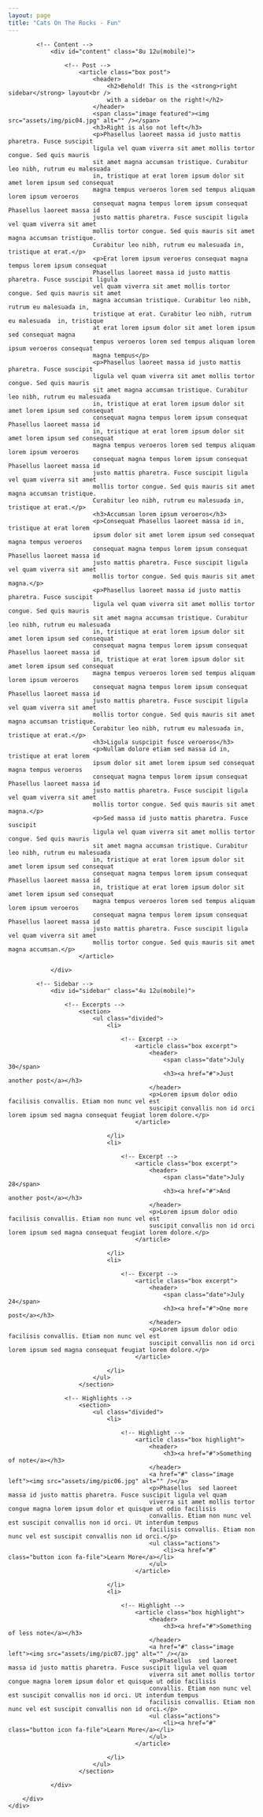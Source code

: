 ```yaml
---
layout: page
title: "Cats On The Rocks - Fun"
---
```

<!-- Main -->
<div id="main-wrapper">
	<div id="main" class="container">
		<div class="row">

			<!-- Content -->
				<div id="content" class="8u 12u(mobile)">

					<!-- Post -->
						<article class="box post">
							<header>
								<h2>Behold! This is the <strong>right sidebar</strong> layout<br />
								with a sidebar on the right!</h2>
							</header>
							<span class="image featured"><img src="assets/img/pic04.jpg" alt="" /></span>
							<h3>Right is also not left</h3>
							<p>Phasellus laoreet massa id justo mattis pharetra. Fusce suscipit
							ligula vel quam viverra sit amet mollis tortor congue. Sed quis mauris
							sit amet magna accumsan tristique. Curabitur leo nibh, rutrum eu malesuada
							in, tristique at erat lorem ipsum dolor sit amet lorem ipsum sed consequat
							magna tempus veroeros lorem sed tempus aliquam lorem ipsum veroeros
							consequat magna tempus lorem ipsum consequat Phasellus laoreet massa id
							justo mattis pharetra. Fusce suscipit ligula vel quam viverra sit amet
							mollis tortor congue. Sed quis mauris sit amet magna accumsan tristique.
							Curabitur leo nibh, rutrum eu malesuada in, tristique at erat.</p>
							<p>Erat lorem ipsum veroeros consequat magna tempus lorem ipsum consequat
							Phasellus laoreet massa id justo mattis pharetra. Fusce suscipit ligula
							vel quam viverra sit amet mollis tortor congue. Sed quis mauris sit amet
							magna accumsan tristique. Curabitur leo nibh, rutrum eu malesuada in,
							tristique at erat. Curabitur leo nibh, rutrum eu malesuada  in, tristique
							at erat lorem ipsum dolor sit amet lorem ipsum sed consequat magna
							tempus veroeros lorem sed tempus aliquam lorem ipsum veroeros consequat
							magna tempus</p>
							<p>Phasellus laoreet massa id justo mattis pharetra. Fusce suscipit
							ligula vel quam viverra sit amet mollis tortor congue. Sed quis mauris
							sit amet magna accumsan tristique. Curabitur leo nibh, rutrum eu malesuada
							in, tristique at erat lorem ipsum dolor sit amet lorem ipsum sed consequat
							consequat magna tempus lorem ipsum consequat Phasellus laoreet massa id
							in, tristique at erat lorem ipsum dolor sit amet lorem ipsum sed consequat
							magna tempus veroeros lorem sed tempus aliquam lorem ipsum veroeros
							consequat magna tempus lorem ipsum consequat Phasellus laoreet massa id
							justo mattis pharetra. Fusce suscipit ligula vel quam viverra sit amet
							mollis tortor congue. Sed quis mauris sit amet magna accumsan tristique.
							Curabitur leo nibh, rutrum eu malesuada in, tristique at erat.</p>
							<h3>Accumsan lorem ipsum veroeros</h3>
							<p>Consequat Phasellus laoreet massa id in, tristique at erat lorem
							ipsum dolor sit amet lorem ipsum sed consequat magna tempus veroeros
							consequat magna tempus lorem ipsum consequat Phasellus laoreet massa id
							justo mattis pharetra. Fusce suscipit ligula vel quam viverra sit amet
							mollis tortor congue. Sed quis mauris sit amet magna.</p>
							<p>Phasellus laoreet massa id justo mattis pharetra. Fusce suscipit
							ligula vel quam viverra sit amet mollis tortor congue. Sed quis mauris
							sit amet magna accumsan tristique. Curabitur leo nibh, rutrum eu malesuada
							in, tristique at erat lorem ipsum dolor sit amet lorem ipsum sed consequat
							consequat magna tempus lorem ipsum consequat Phasellus laoreet massa id
							in, tristique at erat lorem ipsum dolor sit amet lorem ipsum sed consequat
							magna tempus veroeros lorem sed tempus aliquam lorem ipsum veroeros
							consequat magna tempus lorem ipsum consequat Phasellus laoreet massa id
							justo mattis pharetra. Fusce suscipit ligula vel quam viverra sit amet
							mollis tortor congue. Sed quis mauris sit amet magna accumsan tristique.
							Curabitur leo nibh, rutrum eu malesuada in, tristique at erat.</p>
							<h3>Ligula suspcipit fusce veroeros</h3>
							<p>Nullam dolore etiam sed massa id in, tristique at erat lorem
							ipsum dolor sit amet lorem ipsum sed consequat magna tempus veroeros
							consequat magna tempus lorem ipsum consequat Phasellus laoreet massa id
							justo mattis pharetra. Fusce suscipit ligula vel quam viverra sit amet
							mollis tortor congue. Sed quis mauris sit amet magna.</p>
							<p>Sed massa id justo mattis pharetra. Fusce suscipit
							ligula vel quam viverra sit amet mollis tortor congue. Sed quis mauris
							sit amet magna accumsan tristique. Curabitur leo nibh, rutrum eu malesuada
							in, tristique at erat lorem ipsum dolor sit amet lorem ipsum sed consequat
							consequat magna tempus lorem ipsum consequat Phasellus laoreet massa id
							in, tristique at erat lorem ipsum dolor sit amet lorem ipsum sed consequat
							magna tempus veroeros lorem sed tempus aliquam lorem ipsum veroeros
							consequat magna tempus lorem ipsum consequat Phasellus laoreet massa id
							justo mattis pharetra. Fusce suscipit ligula vel quam viverra sit amet
							mollis tortor congue. Sed quis mauris sit amet magna accumsan.</p>
						</article>

				</div>

			<!-- Sidebar -->
				<div id="sidebar" class="4u 12u(mobile)">

					<!-- Excerpts -->
						<section>
							<ul class="divided">
								<li>

									<!-- Excerpt -->
										<article class="box excerpt">
											<header>
												<span class="date">July 30</span>
												<h3><a href="#">Just another post</a></h3>
											</header>
											<p>Lorem ipsum dolor odio facilisis convallis. Etiam non nunc vel est
											suscipit convallis non id orci lorem ipsum sed magna consequat feugiat lorem dolore.</p>
										</article>

								</li>
								<li>

									<!-- Excerpt -->
										<article class="box excerpt">
											<header>
												<span class="date">July 28</span>
												<h3><a href="#">And another post</a></h3>
											</header>
											<p>Lorem ipsum dolor odio facilisis convallis. Etiam non nunc vel est
											suscipit convallis non id orci lorem ipsum sed magna consequat feugiat lorem dolore.</p>
										</article>

								</li>
								<li>

									<!-- Excerpt -->
										<article class="box excerpt">
											<header>
												<span class="date">July 24</span>
												<h3><a href="#">One more post</a></h3>
											</header>
											<p>Lorem ipsum dolor odio facilisis convallis. Etiam non nunc vel est
											suscipit convallis non id orci lorem ipsum sed magna consequat feugiat lorem dolore.</p>
										</article>

								</li>
							</ul>
						</section>

					<!-- Highlights -->
						<section>
							<ul class="divided">
								<li>

									<!-- Highlight -->
										<article class="box highlight">
											<header>
												<h3><a href="#">Something of note</a></h3>
											</header>
											<a href="#" class="image left"><img src="assets/img/pic06.jpg" alt="" /></a>
											<p>Phasellus  sed laoreet massa id justo mattis pharetra. Fusce suscipit ligula vel quam
											viverra sit amet mollis tortor congue magna lorem ipsum dolor et quisque ut odio facilisis
											convallis. Etiam non nunc vel est suscipit convallis non id orci. Ut interdum tempus
											facilisis convallis. Etiam non nunc vel est suscipit convallis non id orci.</p>
											<ul class="actions">
												<li><a href="#" class="button icon fa-file">Learn More</a></li>
											</ul>
										</article>

								</li>
								<li>

									<!-- Highlight -->
										<article class="box highlight">
											<header>
												<h3><a href="#">Something of less note</a></h3>
											</header>
											<a href="#" class="image left"><img src="assets/img/pic07.jpg" alt="" /></a>
											<p>Phasellus  sed laoreet massa id justo mattis pharetra. Fusce suscipit ligula vel quam
											viverra sit amet mollis tortor congue magna lorem ipsum dolor et quisque ut odio facilisis
											convallis. Etiam non nunc vel est suscipit convallis non id orci. Ut interdum tempus
											facilisis convallis. Etiam non nunc vel est suscipit convallis non id orci.</p>
											<ul class="actions">
												<li><a href="#" class="button icon fa-file">Learn More</a></li>
											</ul>
										</article>

								</li>
							</ul>
						</section>

				</div>

		</div>
	</div>
</div>
